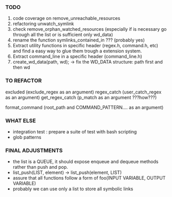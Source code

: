 ### TODO

1. code coverage on remove_unreachable_resources
2. refactoring  unwatch_symlink
3. check remove_orphan_watched_resources (especially if is necessary go through all the list or is sufficient only wd_data)
4. rename the function symlinks_contained_in ??? (probably yes)
5. Extract utility functions in specific header (regex.h, command.h, etc) and find a easy way to glue them trough a extension system.
6. Extract command_line in a specific header (command_line.h)
7. create_wd_data(path, wd); -> fix the WD_DATA structure: path first and then wd

### TO REFACTOR

excluded (exclude_regex as an argument)
regex_catch (user_catch_regex as an argument)
get_regex_catch (p_match as an argument ???how???)

format_command (root_path and COMMAND_PATTERN.... as an argument)

### WHAT ELSE

* integration test : prepare a suite of test with bash scripting
* glob patterns

### FINAL ADJUSTMENTS

* the list is a QUEUE, it should expose enqueue and dequeue methods rather than push and pop.
* list_push(LIST, element) -> list_push(element, LIST)
* assure that all functions follow a form of foo(INPUT VARIABLE, OUTPUT VARIABLE)
* probably we can use only a list to store all symbolic links
